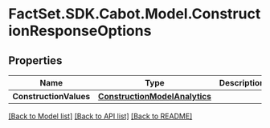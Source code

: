 # FactSet.SDK.Cabot.Model.ConstructionResponseOptions

## Properties

Name | Type | Description | Notes
------------ | ------------- | ------------- | -------------
**ConstructionValues** | [**ConstructionModelAnalytics**](ConstructionModelAnalytics.md) |  | [optional] 

[[Back to Model list]](../README.md#documentation-for-models) [[Back to API list]](../README.md#documentation-for-api-endpoints) [[Back to README]](../README.md)

